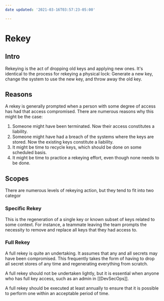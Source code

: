 ```yaml
---
date updated: '2021-03-16T03:57:23-05:00'

---
```


# Rekey

## Intro

Rekeying is the act of dropping old keys and applying new ones.  It's identical to the process for rekeying a physical lock:  Generate a new key, change the system to use the new key, and throw away the old key.

## Reasons

A rekey is generally prompted when a person with some degree of access has had that access compromised.  There are numerous reasons why this might be the case:

1. Someone might have been terminated.  Now their access constitutes a liability.
2. Someone might have had a breach of the systems where the keys are stored.  Now the existing keys constitute a liability.
3. It might be time to recycle keys, which should be done on some scheduled basis.
4. It might be time to practice a rekeying effort, even though none needs to be done.

## Scopes

There are numerous levels of rekeying action, but they tend to fit into two categor

### Specific Rekey

This is the regeneration of a single key or known subset of keys related to some context.  For instance, a teammate leaving the team prompts the necessity to remove and replace all keys that they had access to.

### Full Rekey

A full rekey is quite an undertaking.  It assumes that any and all secrets may have been compromised.  This frequently takes the form of having to drop all secret stores of any time and regenerating everything from scratch.

A full rekey should not be undertaken lightly, but it is essential when anyone who has full key access, such as an admin in [[DevSecOps]].

A full rekey should be executed at least annually to ensure that it is possible to perform one within an acceptable period of time.
